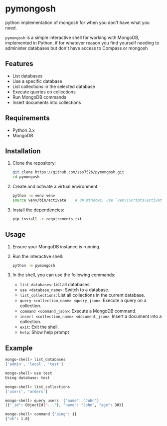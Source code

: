 # pymongosh
python implementation of mongosh for when you don't have what you need.

`pymongosh` is a simple interactive shell for working with MongoDB, implemented in Python, if for whatever reason you find yourself needing to administer databases but don't have access to Compass or mongosh

## Features
- List databases
- Use a specific database
- List collections in the selected database
- Execute queries on collections
- Run MongoDB commands
- Insert documents into collections

## Requirements

- Python 3.x
- MongoDB

## Installation

1. Clone the repository:
    ```sh
    git clone https://github.com/sss7526/pymongosh.git
    cd pymongosh
    ```

2. Create and activate a virtual environment:
    ```sh
    python -m venv venv
    source venv/bin/activate    # On Windows, use `venv\Scripts\activate`
    ```

3. Install the dependencies:
    ```sh
    pip install -r requirements.txt
    ```

## Usage

1. Ensure your MongoDB instance is running.

2. Run the interactive shell:
    ```sh
    python -m pymongosh
    ```

3. In the shell, you can use the following commands:
    - `list_databases`: List all databases.
    - `use <database_name>`: Switch to a database.
    - `list_collections`: List all collections in the current database.
    - `query <collection_name> <query_json>`: Execute a query on a collection.
    - `command <command_json>`: Execute a MongoDB command.
    - `insert <collection_name> <document_json>`: Insert a document into a collection.
    - `exit`: Exit the shell.
    - `help`: Show help prompt

## Example

```sh
mongo-shell> list_databases
['admin', 'local', 'test']

mongo-shell> use test
Using database: test

mongo-shell> list_collections
['users', 'orders']

mongo-shell> query users '{"name": "John"}'
[{"_id": ObjectId("..."), "name": "John", "age": 30}]

mongo-shell> command {"ping": 1}
{"ok": 1.0}
